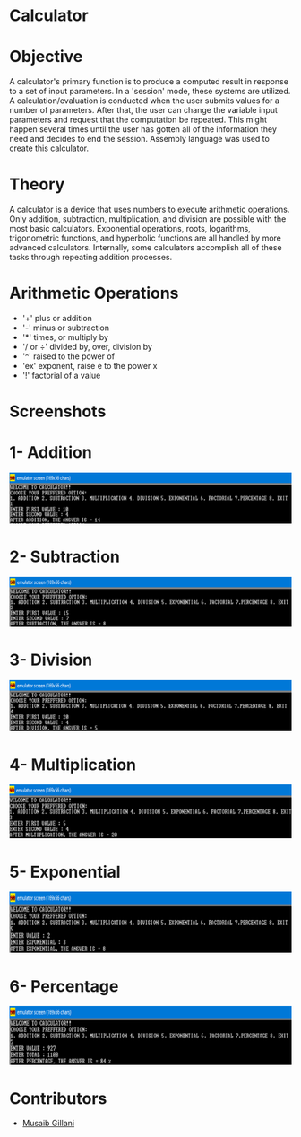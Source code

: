 # Calculator

# Objective
A calculator's primary function is to produce a computed result in response to a set of input parameters. In a 'session' mode, these systems are utilized. A calculation/evaluation is conducted when the user submits values for a number of parameters. After that, the user can change the variable input parameters and request that the computation be repeated. This might happen several times until the user has gotten all of the information they need and decides to end the session. Assembly language was used to create this calculator.

# Theory
A calculator is a device that uses numbers to execute arithmetic operations. Only addition, subtraction, multiplication, and division are possible with the most basic calculators. Exponential operations, roots, logarithms, trigonometric functions, and hyperbolic functions are all handled by more advanced calculators. Internally, some calculators accomplish all of these tasks through repeating addition processes.

# Arithmetic Operations

-    '+'	               plus or addition
-    '-'	               minus or subtraction
-    '*'              	 times, or multiply by
-  '/ or ÷'	           divided by, over, division by
-    '^'	               raised to the power of
-    'ex'	             exponent, raise e to the power x
-    '!'	               factorial of a value

# Screenshots
# 1- Addition
![Addition](https://github.com/sydalirza/Calculator/blob/main/Addition.png)
# 2- Subtraction
![Subtraction](https://github.com/sydalirza/Calculator/blob/main/Subtraction.png)
# 3- Division
![Division](https://github.com/sydalirza/Calculator/blob/main/Division.png)
# 4- Multiplication
![Multiplication](https://github.com/sydalirza/Calculator/blob/main/Multiplication.png)
# 5- Exponential
![Exponential](https://github.com/sydalirza/Calculator/blob/main/Exponential.png)
# 6- Percentage
![Percentage](https://github.com/sydalirza/Calculator/blob/main/Percentage.png)

# Contributors
-  [Musaib Gillani](https://github.com/musaib01)



